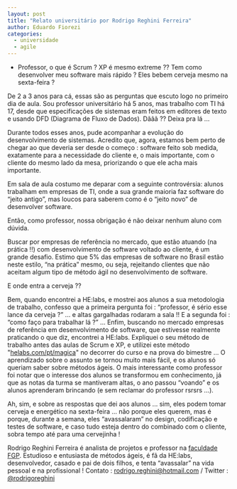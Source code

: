 ```yaml
---
layout: post
title: "Relato universitário por Rodrigo Reghini Ferreira"
author: Eduardo Fiorezi
categories:
  - universidade
  - agile
---
```


- Professor, o que é Scrum ? XP é mesmo extreme ?? Tem como desenvolver meu software mais rápido ? Eles bebem cerveja mesmo na sexta-feira ?

<!--more-->

De 2 a 3 anos para cá, essas são as perguntas que escuto logo no primeiro dia de aula. Sou professor universitário há 5 anos, mas trabalho com TI há 17, desde que especificações de sistemas eram feitos em editores de texto e usando DFD (Diagrama de Fluxo de Dados). Dããã ?? Deixa pra lá ...

Durante todos esses anos, pude acompanhar a evolução do desenvolvimento de sistemas. Acredito que, agora, estamos bem perto de chegar ao que deveria ser desde o começo : software feito sob medida, exatamente para a necessidade do cliente e, o mais importante, com o cliente do mesmo lado da mesa, priorizando o que ele acha mais importante.

Em sala de aula costumo me deparar com a seguinte controvérsia: alunos trabalham em empresas de TI, onde a sua grande maioria faz software do “jeito antigo”, mas loucos para saberem como é o “jeito novo” de desenvolver software.

Então, como professor, nossa obrigação é não deixar nenhum aluno com dúvida.

Buscar por empresas de referência no mercado, que estão atuando (na prática !!) com desenvolvimento de software voltado ao cliente, é um grande desafio. Estimo que 5% das empresas de software no Brasil estão neste estilo, “na prática” mesmo, ou seja, rejeitando clientes que não aceitam algum tipo de método ágil no desenvolvimento de software.

E onde entra a cerveja ??

Bem, quando encontrei a HE:labs, e mostrei aos alunos a sua metodologia de trabalho, confesso que a primeira pergunta foi : “professor, é sério esse lance da cerveja ?” ... e altas gargalhadas  rodaram a sala !! E a segunda foi : “como faço para trabalhar lá ?” ... Enfim, buscando no mercado empresas de referência em desenvolvimento de software, que estivesse realmente praticando o que diz, encontrei a HE:labs. Expliquei o seu método de trabalho antes das aulas de Scrum e XP, e utilizei este método "[helabs.com/pt/magica](http://helabs.com/pt/magica/)" no decorrer do curso e na prova do bimestre ... O aprendizado sobre o assunto se tornou muito mais fácil, e os alunos só queriam saber sobre métodos ágeis. O mais interessante como professor foi notar que o interesse dos alunos se transformou em conhecimento, já que as notas da turma se mantiveram altas, o ano passou “voando” e os alunos aprenderam brincando (e sem reclamar do professor rsrsrs ...).

Ah, sim, e sobre as respostas que dei aos alunos ... sim, eles podem tomar cerveja e energético na sexta-feira ... não porque eles querem, mas é porque, durante a semana, eles “avassalaram” no design, codificação e testes de software, e caso tudo esteja dentro do combinado com o cliente, sobra tempo até para uma cervejinha !

Rodrigo Reghini Ferreira é analista de projetos e professor na [faculdade FGP](http://www.fgp.com.br). Estudioso e entusiasta de métodos ágeis, é fã da HE:labs, desenvolvedor, casado e pai de dois filhos, e tenta “avassalar” na vida pessoal e na profissional ! Contato : rodrigo.reghini@hotmail.com / Twitter : [@rodrigoreghini](https://twitter.com/rodrigoreghini)
